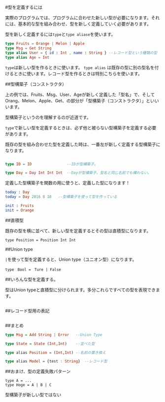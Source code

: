 #型を定義するには

実際のプログラムでは、プログラムに合わせた新しい型が必要になります。それには、基本的な型を組み合わせ、型を新しく定義していく必要があります。


型を新しく定義するには`type`と`type aliase`を使います。

```elm
type Fruits = Orange | Melon | Apple
type Msg = Get String
type alias User = { id : Int , name : String } --レコード型という種類の型
type alias Age = Int
```

`type`は新しい型を作るときに使います。
`type alias` は既存の型に別の型名を付けるときに使います。レコード型を作るときは特別こちらを使います。

##型構築子（コンストラクタ）

上の例では、Fruits、Msg、User、Ageが新しく定義した「型名」で、そしてOrang、Melon、Apple、Get、の部分が「型構築子（コンストラクタ）」といいいます。

型構築子というのを理解するのが近道です。

`type`で新しい型を定義するときは、必ず他と被らない型構築子を定義する必要があります。

既存の型を組み合わせた型を定義した時は、一番左が新しく定義する型構築子になります。

```elm

type ID = ID                --IDが型構築子。

type Day = Day Int Int Int  --Dayが型構築子。型名と同じ名前でも構わない。

```

定義した型構築子を関数の用に使うと、定義した型になります！

```elm
today : Day
today = Day 2016 8 10   --型構築子を使って型を作っている

init : Fruits
init = Orange           
```

##直積型

既存の型を横に並べて、新しい型を定義するとその型は直積型になります。

```
type Position = Position Int Int
```

##Union type

`|`を使って型を定義すると、Union type（ユニオン型）になります。

```
type　Bool =　Ture | False
```

##いろんな型を定義する。

型はUnion typeと直積型に分けられます。多分これらですべての型を表現できます。

```

```

##レコード型用の表記

```

```


##まとめ

```hs
type Msg = Add String | Error   --Union Type

type State = State (Int,Int)    --並べた型

type alias Position = (Int,Int) --名前の置き換え

type alias Model = {test : String}  --レコード型

```

##おまけ、型の定義失敗パターン

```
type A = ...
type Hoge = A | B | C
```

型構築子が新しい型ではない
